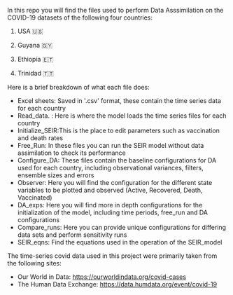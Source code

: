 In this repo you will find the files used to perform Data Asssimilation on the COVID-19 datasets of the following four countries:

1. USA 🇺🇸

2. Guyana 🇬🇾

3. Ethiopia 🇪🇹

4. Trinidad 🇹🇹

Here is a brief breakdown of what each file does:

- Excel sheets:   Saved in '.csv' format, these contain the time series data for each country
- Read_data.  :   Here is where the model loads the time series files for each country
- Initialize_SEIR:This is the place to edit parameters such as vaccination and death rates
- Free_Run:       In these files you can run the SEIR model without data assimilation to check its performance
- Configure_DA:   These files contain the baseline configurations for DA used for each country, including observational variances, filters, ensemble sizes and errors
- Observer:       Here you will find the configuration for the different state variables to be plotted and observed (Active, Recovered, Death, Vaccinated)
- DA_exps:        Here you will find more in depth configurations for the initialization of the model, including time periods, free_run and DA configurations 
- Compare_runs:   Here you can provide unique configurations for differing data sets and perform sensitivity runs
- SEIR_eqns:      Find the equations used in the operation of the SEIR_model

The time-series covid data used in this project were primarily taken from the following sites:

- Our World in Data: https://ourworldindata.org/covid-cases
- The Human Data Exchange: https://data.humdata.org/event/covid-19

